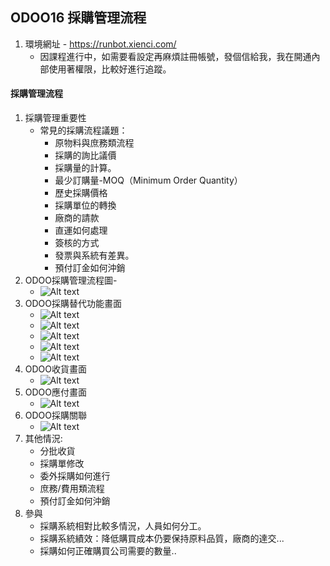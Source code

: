 ## ODOO16 採購管理流程
1. 環境網址 - https://runbot.xienci.com/
   + 因課程進行中，如需要看設定再麻煩註冊帳號，發個信給我，我在開通內部使用著權限，比較好進行追蹤。
#### 採購管理流程
1. 採購管理重要性
   + 常見的採購流程議題：
     + 原物料與庶務類流程
     + 採購的詢比議價
     + 採購量的計算。
     + 最少訂購量-MOQ（Minimum Order Quantity）
     + 歷史採購價格
     + 採購單位的轉換
     + 廠商的請款
     + 直運如何處理
     + 簽核的方式
     + 發票與系統有差異。
     + 預付訂金如何沖銷
2. ODOO採購管理流程圖-
   + ![Alt text](https://github.com/ksharry/odoo-repository/blob/main/pic/A3111.png?raw=true)
4. ODOO採購替代功能畫面
   + ![Alt text](https://github.com/ksharry/odoo-repository/blob/main/pic/A3112.png?raw=true)
   + ![Alt text](https://github.com/ksharry/odoo-repository/blob/main/pic/A3113.png?raw=true)
   + ![Alt text](https://github.com/ksharry/odoo-repository/blob/main/pic/A3114.png?raw=true)
   + ![Alt text](https://github.com/ksharry/odoo-repository/blob/main/pic/A3115.png?raw=true)
   + ![Alt text](https://github.com/ksharry/odoo-repository/blob/main/pic/A3116.png?raw=true)
4. ODOO收貨畫面
   + ![Alt text](https://github.com/ksharry/odoo-repository/blob/main/pic/A3117.png?raw=true)
5. ODOO應付畫面
   + ![Alt text](https://github.com/ksharry/odoo-repository/blob/main/pic/A3118.png?raw=true)
6. ODOO採購關聯
   + ![Alt text](https://github.com/ksharry/odoo-repository/blob/main/pic/A3119.png?raw=true)
6. 其他情況:
   + 分批收貨
   + 採購單修改
   + 委外採購如何進行
   + 庶務/費用類流程
   + 預付訂金如何沖銷
7. 參與
   + 採購系統相對比較多情況，人員如何分工。
   + 採購系統績效：降低購買成本仍要保持原料品質，廠商的達交...
   + 採購如何正確購買公司需要的數量..
